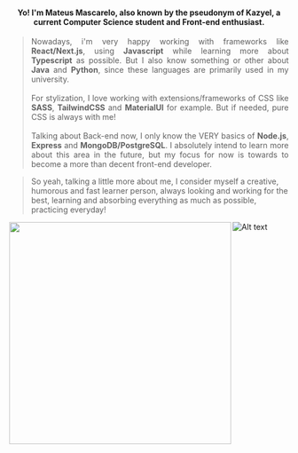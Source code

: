<h4 align="center"> Yo! I'm Mateus Mascarelo, also known by the pseudonym of Kazyel, a current Computer Science student and Front-end enthusiast.</h4>

> <p align="justify">Nowadays, i'm very happy working with frameworks like <b>React/Next.js</b>, using <b>Javascript</b> while learning more about <b>Typescript</b> as possible. But I also know something or other about <b>Java</b> and <b>Python</b>, since these languages are primarily used in my university. <br><br>For stylization, I love working with extensions/frameworks of CSS like <b>SASS</b>, <b>TailwindCSS</b> and <b>MaterialUI</b> for example. But if needed, pure CSS is always with me! <br><br>Talking about Back-end now, I only know the VERY basics of <b>Node.js</b>, <b>Express</b> and <b>MongoDB/PostgreSQL</b>. I absolutely intend to learn more about this area in the future, but my focus for now is towards to become a more than decent front-end developer.
 
>So yeah, talking a little more about me, I consider myself a creative, humorous and fast learner person, always looking and working for the best, learning and absorbing everything as much as possible, practicing everyday!
 

![Alt text](https://spotify-recently-played-readme.vercel.app/api?user=uvftxlhokjash9j9ab2rsgwt8&count=2)<img align="left" src = "https://github-readme-streak-stats.herokuapp.com?user=Kazyel&theme=dark&hide_border=true" width = 400>
